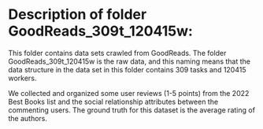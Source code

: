 # Description of folder GoodReads_309t_120415w:

This folder contains data sets crawled from GoodReads. The folder GoodReads_309t_120415w is the raw data, 
and this naming means that the data structure in the data set in this folder contains 309 tasks and 120415 workers.

We collected and organized some user reviews (1-5 points) from the 2022 Best Books list and the social relationship attributes between the commenting users. The ground truth for this dataset is the average rating of the authors.

